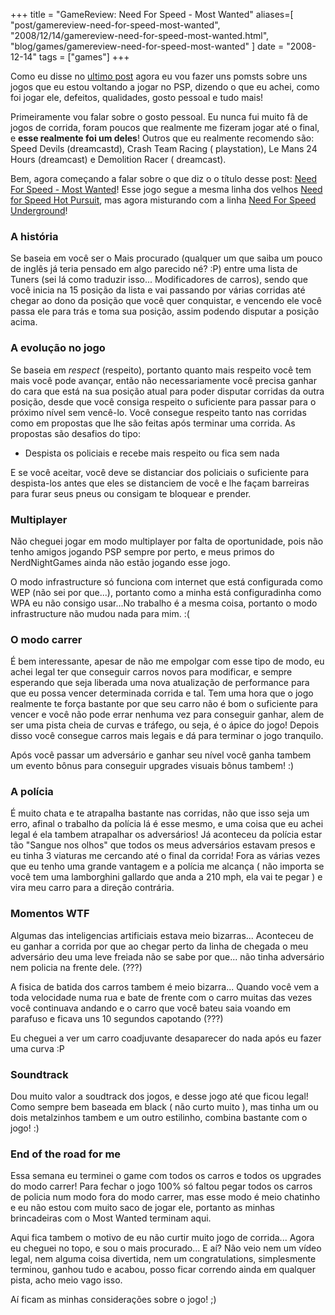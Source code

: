 +++
title = "GameReview: Need For Speed - Most Wanted"
aliases=[
  "post/gamereview-need-for-speed-most-wanted",
  "2008/12/14/gamereview-need-for-speed-most-wanted.html",
  "blog/games/gamereview-need-for-speed-most-wanted"
]
date = "2008-12-14"
tags = ["games"]
+++

Como eu disse no [ultimo post](http://pothix.com/blog/games/voltando-a-ser-um-gamer)
agora eu vou fazer uns pomsts sobre uns jogos que eu estou voltando a
jogar no PSP, dizendo o que eu achei, como foi jogar ele, defeitos,
qualidades, gosto pessoal e tudo mais!

Primeiramente vou falar sobre o gosto pessoal. Eu nunca fui muito fã
de jogos de corrida, foram poucos que realmente me fizeram jogar até o
final, e **esse realmente foi um deles**! Outros que eu realmente
recomendo são: Speed Devils (dreamcastd), Crash Team Racing (
playstation), Le Mans 24 Hours (dreamcast) e Demolition Racer (
dreamcast).

Bem, agora começando a falar sobre o que diz o o título desse post:
[Need For Speed - Most Wanted](http://www.gamespot.com/psp/driving/needforspeedmostwanted/index.html)!
Esse jogo segue a mesma linha dos velhos
[Need for Speed Hot Pursuit](http://www.gamespot.com/pc/driving/needforspeedhotpursuit2/index.html),
mas agora misturando com a linha
[Need For Speed Underground](http://www.gamespot.com/pc/driving/nfsunderground/review.html)!

### A história

Se baseia em você ser o Mais procurado (qualquer um que saiba um pouco
de inglês já teria pensado em algo parecido né? :P) entre uma lista de
Tuners (sei lá como traduzir isso... Modificadores de carros), sendo
que você inicia na 15 posição da lista e vai passando por várias
corridas até chegar ao dono da posição que você quer conquistar, e
vencendo ele você passa ele para trás e toma sua posição, assim
podendo disputar a posição acima.

### A evolução no jogo

Se baseia em *respect* (respeito), portanto quanto mais respeito você
tem mais você pode avançar, então não necessariamente você precisa
ganhar do cara que está na sua posição atual para poder disputar
corridas da outra posição, desde que você consiga respeito o
suficiente para passar para o próximo nível sem vencê-lo. Você
consegue respeito tanto nas corridas como em propostas que lhe são
feitas após terminar uma corrida. As propostas são desafios do tipo:

* Despista os policiais e recebe mais respeito ou fica sem nada

E se você aceitar, você deve se distanciar dos policiais o suficiente
para despista-los antes que eles se distanciem de você e lhe façam
barreiras para furar seus pneus ou consigam te bloquear e prender.

### Multiplayer

Não cheguei jogar em modo multiplayer por falta de oportunidade, pois
não tenho amigos jogando PSP sempre por perto, e meus primos do
NerdNightGames ainda não estão jogando esse jogo.

O modo infrastructure só funciona com internet que está configurada
como WEP (não sei por que...), portanto como a minha está
configuradinha como WPA eu não consigo usar...No trabalho é a mesma
coisa, portanto o modo infrastructure não mudou nada para mim. :(

### O modo carrer

É bem interessante, apesar de não me empolgar com esse tipo de modo,
eu achei legal ter que conseguir carros novos para modificar, e sempre
esperando que seja liberada uma nova atualização de performance para
que eu possa vencer determinada corrida e tal. Tem uma hora que o jogo
realmente te força bastante por que seu carro não é bom o suficiente
para vencer e você não pode errar nenhuma vez para conseguir ganhar,
alem de ser uma pista cheia de curvas e tráfego, ou seja, é o ápice do
jogo! Depois disso você consegue carros mais legais e dá para terminar
o jogo tranquilo.

Após você passar um adversário e ganhar seu nível você ganha tambem um
evento bônus para conseguir upgrades visuais bônus tambem! :)

### A polícia

É muito chata e te atrapalha bastante nas corridas, não que isso seja
um erro, afinal o trabalho da polícia lá é esse mesmo, e uma coisa que
eu achei legal é ela tambem atrapalhar os adversários! Já aconteceu da
polícia estar tão "Sangue nos olhos" que todos os meus adversários
estavam presos e eu tinha 3 viaturas me cercando até o final da
corrida! Fora as várias vezes que eu tenho uma grande vantagem e a
polícia me alcança ( não importa se você tem uma lamborghini gallardo
que anda a 210 mph, ela vai te pegar ) e vira meu carro para a direção
contrária.

### Momentos WTF

Algumas das inteligencias artificiais estava meio bizarras... Aconteceu
de eu ganhar a corrida por que ao chegar perto da linha de chegada o
meu adversário deu uma leve freiada não se sabe por que... não tinha
adversário nem policia na frente dele. (???)

A fisica de batida dos carros tambem é meio bizarra... Quando você vem
a toda velocidade numa rua e bate de frente com o carro muitas das
vezes você continuava andando e o carro que você bateu saia voando em
parafuso e ficava uns 10 segundos capotando (???)

Eu cheguei a ver um carro coadjuvante desaparecer do nada após eu
fazer uma curva :P

### Soundtrack

Dou muito valor a soudtrack dos jogos, e desse jogo até que ficou
legal! Como sempre bem baseada em black ( não curto muito ), mas tinha
um ou dois metalzinhos tambem e um outro estilinho, combina bastante
com o jogo! :)

### End of the road for me

Essa semana eu terminei o game com todos os carros e todos os upgrades
do modo carrer! Para fechar o jogo 100% só faltou pegar todos os
carros de policia num modo fora do modo carrer, mas esse modo é meio
chatinho e eu não estou com muito saco de jogar ele, portanto as
minhas brincadeiras com o Most Wanted terminam aqui.

Aqui fica tambem o motivo de eu não curtir muito jogo de
corrida... Agora eu cheguei no topo, e sou o mais procurado... E aí?
Não veio nem um vídeo legal, nem alguma coisa divertida, nem um
congratulations, simplesmente terminou, ganhou tudo e acabou, posso
ficar correndo ainda em qualquer pista, acho meio vago isso.

Aí ficam as minhas considerações sobre o jogo! ;)



